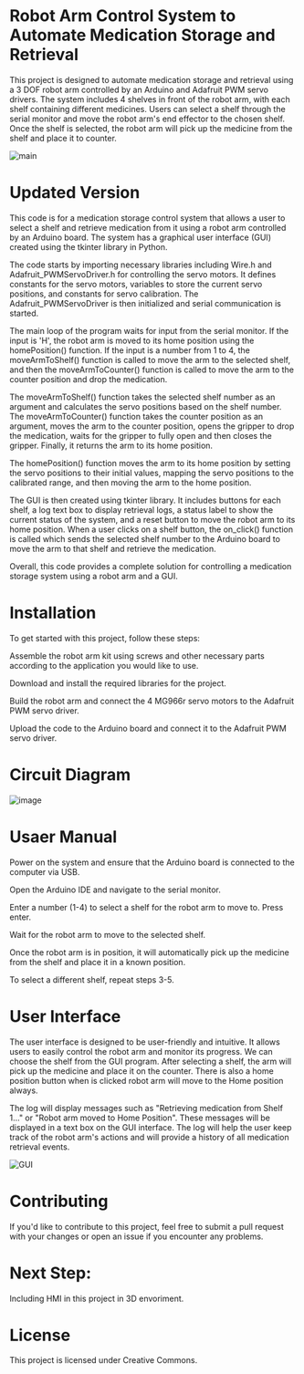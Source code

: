 # Robot Arm Control System to Automate Medication Storage and Retrieval

This project is designed to automate medication storage and retrieval using a 3 DOF robot arm controlled by an Arduino and Adafruit PWM servo drivers. The system includes 4 shelves in front of the robot arm, with each shelf containing different medicines. Users can select a shelf through the serial monitor and move the robot arm's end effector to the chosen shelf. Once the shelf is selected, the robot arm will pick up the medicine from the shelf and place it to counter.

![main](https://user-images.githubusercontent.com/74906633/225676263-bd911666-a0cc-48fe-b466-211224f74b41.jpg)

# Updated Version

This code is for a medication storage control system that allows a user to select a shelf and retrieve medication from it using a robot arm controlled by an Arduino board. The system has a graphical user interface (GUI) created using the tkinter library in Python.

The code starts by importing necessary libraries including Wire.h and Adafruit_PWMServoDriver.h for controlling the servo motors. It defines constants for the servo motors, variables to store the current servo positions, and constants for servo calibration. The Adafruit_PWMServoDriver is then initialized and serial communication is started.

The main loop of the program waits for input from the serial monitor. If the input is 'H', the robot arm is moved to its home position using the homePosition() function. If the input is a number from 1 to 4, the moveArmToShelf() function is called to move the arm to the selected shelf, and then the moveArmToCounter() function is called to move the arm to the counter position and drop the medication.

The moveArmToShelf() function takes the selected shelf number as an argument and calculates the servo positions based on the shelf number. The moveArmToCounter() function takes the counter position as an argument, moves the arm to the counter position, opens the gripper to drop the medication, waits for the gripper to fully open and then closes the gripper. Finally, it returns the arm to its home position.

The homePosition() function moves the arm to its home position by setting the servo positions to their initial values, mapping the servo positions to the calibrated range, and then moving the arm to the home position.

The GUI is then created using tkinter library. It includes buttons for each shelf, a log text box to display retrieval logs, a status label to show the current status of the system, and a reset button to move the robot arm to its home position. When a user clicks on a shelf button, the on_click() function is called which sends the selected shelf number to the Arduino board to move the arm to that shelf and retrieve the medication.

Overall, this code provides a complete solution for controlling a medication storage system using a robot arm and a GUI.

# Installation
To get started with this project, follow these steps:

Assemble the robot arm kit using screws and other necessary parts according to the application you would like to use.

Download and install the required libraries for the project.

Build the robot arm and connect the 4 MG966r servo motors to the Adafruit PWM servo driver.

Upload the code to the Arduino board and connect it to the Adafruit PWM servo driver.


# Circuit Diagram
![image](https://user-images.githubusercontent.com/74906633/216340708-62e8fdd7-924e-4be8-88bb-8b7cc910a274.png)

# Usaer Manual
Power on the system and ensure that the Arduino board is connected to the computer via USB.

Open the Arduino IDE and navigate to the serial monitor.

Enter a number (1-4) to select a shelf for the robot arm to move to. Press enter.

Wait for the robot arm to move to the selected shelf.

Once the robot arm is in position, it will automatically pick up the medicine from the shelf and place it in a known position.

To select a different shelf, repeat steps 3-5.

# User Interface
The user interface is designed to be user-friendly and intuitive. It allows users to easily control the robot arm and monitor its progress.
We can choose the shelf from the GUI program.
After selecting a shelf, the arm will pick up the medicine and place it on the counter.
There is also a home position button when is clicked robot arm will move to the Home position always.

The log will display messages such as "Retrieving medication from Shelf 1..." or "Robot arm moved to Home Position". These messages will be displayed in a text box on the GUI interface. The log will help the user keep track of the robot arm's actions and will provide a history of all medication retrieval events.

![GUI](https://user-images.githubusercontent.com/74906633/225002398-dacc2e9a-3b78-4db2-9df7-15e39e80b0a7.PNG)


# Contributing
If you'd like to contribute to this project, feel free to submit a pull request with your changes or open an issue if you encounter any problems.

# Next Step:
Including HMI in this project in 3D envoriment.

# License
This project is licensed under Creative Commons.




